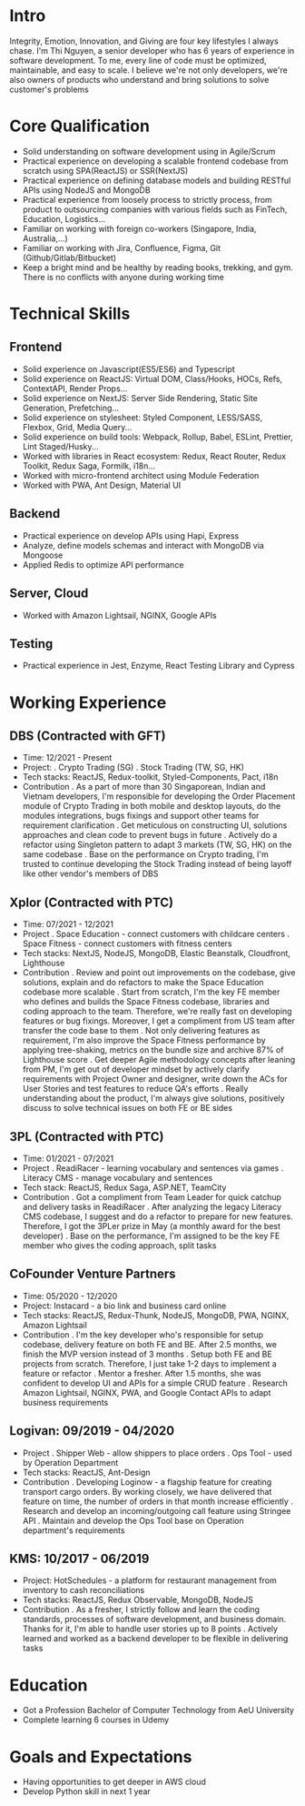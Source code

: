 # Intro

Integrity, Emotion, Innovation, and Giving are four key lifestyles I always chase. I'm Thi Nguyen, a senior developer who has 6 years of experience in software development. To me, every line of code must be optimized, maintainable, and easy to scale. I believe we're not only developers, we're also owners of products who understand and bring solutions to solve customer's problems

# Core Qualification

- Solid understanding on software development using in Agile/Scrum
- Practical experience on developing a scalable frontend codebase from scratch using SPA(ReactJS) or SSR(NextJS)
- Practical experience on defining database models and building RESTful APIs using NodeJS and MongoDB
- Practical experience from loosely process to strictly process, from product to outsourcing companies with various fields such as FinTech, Education, Logistics...
- Familiar on working with foreign co-workers (Singapore, India, Australia,...)
- Familiar on working with Jira, Confluence, Figma, Git (Github/Gitlab/Bitbucket)
- Keep a bright mind and be healthy by reading books, trekking, and gym. There is no conflicts with anyone during working time

# Technical Skills

## Frontend

- Solid experience on Javascript(ES5/ES6) and Typescript
- Solid experience on ReactJS: Virtual DOM, Class/Hooks, HOCs, Refs, ContextAPI, Render Props...
- Solid experience on NextJS: Server Side Rendering, Static Site Generation, Prefetching...
- Solid experience on stylesheet: Styled Component, LESS/SASS, Flexbox, Grid, Media Query...
- Solid experience on build tools: Webpack, Rollup, Babel, ESLint, Prettier, Lint Staged/Husky...
- Worked with libraries in React ecosystem: Redux, React Router, Redux Toolkit, Redux Saga, Formilk, i18n...
- Worked with micro-frontend architect using Module Federation
- Worked with PWA, Ant Design, Material UI

## Backend

- Practical experience on develop APIs using Hapi, Express
- Analyze, define models schemas and interact with MongoDB via Mongoose
- Applied Redis to optimize API performance

## Server, Cloud

- Worked with Amazon Lightsail, NGINX, Google APIs

## Testing

- Practical experience in Jest, Enzyme, React Testing Library and Cypress

# Working Experience

## DBS (Contracted with GFT)

- Time: 12/2021 - Present
- Project:
  . Crypto Trading (SG)
  . Stock Trading (TW, SG, HK)
- Tech stacks: ReactJS, Redux-toolkit, Styled-Components, Pact, i18n
- Contribution
  . As a part of more than 30 Singaporean, Indian and Vietnam developers, I'm responsible for developing the Order Placement module of Crypto Trading in both mobile and desktop layouts, do the modules integrations, bugs fixings and support other teams for requirement clarification
  . Get meticulous on constructing UI, solutions approaches and clean code to prevent bugs in future
  . Actively do a refactor using Singleton pattern to adapt 3 markets (TW, SG, HK) on the same codebase
  . Base on the performance on Crypto trading, I'm trusted to continue developing the Stock Trading instead of being layoff like other vendor's members of DBS

## Xplor (Contracted with PTC)

- Time: 07/2021 - 12/2021
- Project
  . Space Education - connect customers with childcare centers
  . Space Fitness - connect customers with fitness centers
- Tech stacks: NextJS, NodeJS, MongoDB, Elastic Beanstalk, Cloudfront, Lighthouse
- Contribution
  . Review and point out improvements on the codebase, give solutions, explain and do refactors to make the Space Education codebase more scalable
  . Start from scratch, I'm the key FE member who defines and builds the Space Fitness codebase, libraries and coding approach to the team. Therefore, we're really fast on developing features or bug fixings. Moreover, I get a compliment from US team after transfer the code base to them
  . Not only delivering features as requirement, I'm also improve the Space Fitness performance by applying tree-shaking, metrics on the bundle size and archive 87% of Lighthouse score
  . Get deeper Agile methodology concepts after leaning from PM, I'm get out of developer mindset by actively clarify requirements with Project Owner and designer, write down the ACs for User Stories and test features to reduce QA's efforts
  . Really understanding about the product, I'm always give solutions, positively discuss to solve technical issues on both FE or BE sides

## 3PL (Contracted with PTC)

- Time: 01/2021 - 07/2021
- Project
  . ReadiRacer - learning vocabulary and sentences via games
  . Literacy CMS - manage vocabulary and sentences
- Tech stack: ReactJS, Redux Saga, ASP.NET, TeamCity
- Contribution
  . Got a compliment from Team Leader for quick catchup and delivery tasks in ReadiRacer
  . After analyzing the legacy Literacy CMS codebase, I suggest and do a refactor to prepare for new features. Therefore, I got the 3PLer prize in May (a monthly award for the best developer)
  . Base on the performance, I'm assigned to be the key FE member who gives the coding approach, split tasks

## CoFounder Venture Partners

- Time: 05/2020 - 12/2020
- Project: Instacard - a bio link and business card online
- Tech stacks: ReactJS, Redux-Thunk, NodeJS, MongoDB, PWA, NGINX, Amazon Lightsail
- Contribution
  . I'm the key developer who's responsible for setup codebase, delivery feature on both FE and BE. After 2.5 months, we finish the MVP version instead of 3 months
  . Setup both FE and BE projects from scratch. Therefore, I just take 1-2 days to implement a feature or refactor
  . Mentor a fresher. After 1.5 months, she was confident to develop UI and APIs for a simple CRUD feature
  . Research Amazon Lightsail, NGINX, PWA, and Google Contact APIs to adapt business requirements

## Logivan: 09/2019 - 04/2020

- Project
  . Shipper Web - allow shippers to place orders
  . Ops Tool - used by Operation Department
- Tech stacks: ReactJS, Ant-Design
- Contribution
  . Developing Loginow - a flagship feature for creating transport cargo orders. By working closely, we have delivered that feature on time, the number of orders in that month increase efficiently
  . Research and develop an incoming/outgoing call feature using Stringee API
  . Maintain and develop the Ops Tool base on Operation department's requirements

## KMS: 10/2017 - 06/2019

- Project: HotSchedules - a platform for restaurant management from inventory to cash reconciliations
- Tech stacks: ReactJS, Redux Observable, MongoDB, NodeJS
- Contribution
  . As a fresher, I strictly follow and learn the coding standards, processes of software development, and business domain. Thanks for it, I'm able to handle user stories up to 8 points
  . Actively learned and worked as a backend developer to be flexible in delivering tasks

# Education

- Got a Profession Bachelor of Computer Technology from AeU University
- Complete learning 6 courses in Udemy

# Goals and Expectations

- Having opportunities to get deeper in AWS cloud
- Develop Python skill in next 1 year
